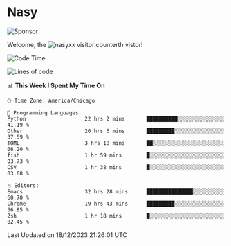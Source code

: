 # Nasy

<!--
<p align="center">
<img height="200" src="https://github-readme-stats.vercel.app/api?username=nasyxx&count_private=true&show_icons=true&theme=dracula&include_all_commits=true"/>
<img height="200" src="https://github-readme-stats.vercel.app/api/top-langs/?username=nasyxx&theme=dracula&hide=html,jupyter+notebook&count_private=true&show_icons=true"/>
</p>

  
----------------
-->

![Sponsor](https://img.shields.io/static/v1.svg?label=Sponsor&message=%E2%9D%A4&logo=GitHub&style=flat&color=pink)
 
Welcome, the ![nasyxx visitor counter](https://count.getloli.com/get/@nasyxx?theme=rule34)th vistor!
 
<!--START_SECTION:waka-->
![Code Time](http://img.shields.io/badge/Code%20Time-4%2C141%20hrs%2054%20mins-blue)

![Lines of code](https://img.shields.io/badge/From%20Hello%20World%20I%27ve%20Written-6.3%20million%20lines%20of%20code-blue)

📊 **This Week I Spent My Time On** 

```text
🕑︎ Time Zone: America/Chicago

💬 Programming Languages: 
Python                   22 hrs 2 mins       ██████████░░░░░░░░░░░░░░░   41.19 % 
Other                    20 hrs 6 mins       █████████░░░░░░░░░░░░░░░░   37.59 % 
TOML                     3 hrs 18 mins       ██░░░░░░░░░░░░░░░░░░░░░░░   06.20 % 
fish                     1 hr 59 mins        █░░░░░░░░░░░░░░░░░░░░░░░░   03.73 % 
CSV                      1 hr 38 mins        █░░░░░░░░░░░░░░░░░░░░░░░░   03.08 % 

🔥 Editors: 
Emacs                    32 hrs 28 mins      ███████████████░░░░░░░░░░   60.70 % 
Chrome                   19 hrs 43 mins      █████████░░░░░░░░░░░░░░░░   36.85 % 
Zsh                      1 hr 18 mins        █░░░░░░░░░░░░░░░░░░░░░░░░   02.45 % 
```


 Last Updated on 18/12/2023 21:26:01 UTC
<!--END_SECTION:waka-->

<!-- ![visitors](https://visitor-badge.laobi.icu/badge?page_id=nasyxx.nasyxx) -->

